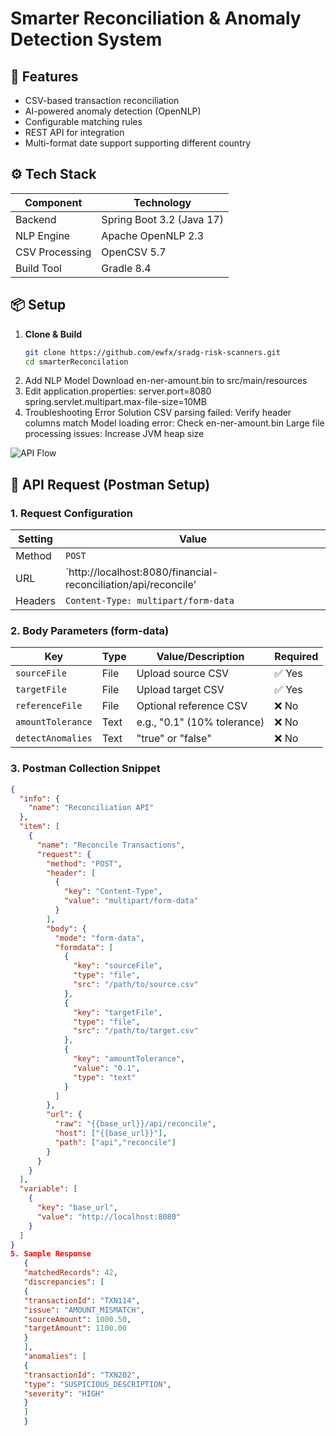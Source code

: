 # Smarter Reconciliation & Anomaly Detection System


## 🚀 Features
- CSV-based transaction reconciliation
- AI-powered anomaly detection (OpenNLP)
- Configurable matching rules
- REST API for integration
- Multi-format date support supporting different country

## ⚙️ Tech Stack
| Component       | Technology               |
|-----------------|--------------------------|
| Backend         | Spring Boot 3.2 (Java 17)|
| NLP Engine      | Apache OpenNLP 2.3       |
| CSV Processing  | OpenCSV 5.7              |
| Build Tool      | Gradle 8.4               |

## 📦 Setup
1. **Clone & Build**
   ```bash
   git clone https://github.com/ewfx/sradg-risk-scanners.git
   cd smarterReconcilation
2. Add NLP Model
      Download en-ner-amount.bin to src/main/resources
3. Edit application.properties:
      server.port=8080
      spring.servlet.multipart.max-file-size=10MB
4. Troubleshooting
      Error	                        Solution
      CSV parsing failed:	        Verify header columns match
      Model loading error:	        Check en-ner-amount.bin
      Large file processing issues:	Increase JVM heap size


![API Flow](https://i.imgur.com/API_FLOW.png)

## 📮 API Request (Postman Setup)

### 1. Request Configuration
| Setting          | Value                          |
|------------------|--------------------------------|
| Method           | `POST`                         |
| URL              | `http://localhost:8080/financial-reconciliation/api/reconcile'|
| Headers          | `Content-Type: multipart/form-data` |


### 2. Body Parameters (form-data)
| Key              | Type       | Value/Description           | Required |
|------------------|------------|-----------------------------|----------|
| `sourceFile`     | File       | Upload source CSV           | ✅ Yes    |
| `targetFile`     | File       | Upload target CSV           | ✅ Yes    |
| `referenceFile`  | File       | Optional reference CSV      | ❌ No     |
| `amountTolerance`| Text       | e.g., "0.1" (10% tolerance) | ❌ No     |
| `detectAnomalies`| Text       | "true" or "false"           | ❌ No     |

### 3. Postman Collection Snippet
```json
{
  "info": {
    "name": "Reconciliation API"
  },
  "item": [
    {
      "name": "Reconcile Transactions",
      "request": {
        "method": "POST",
        "header": [
          {
            "key": "Content-Type",
            "value": "multipart/form-data"
          }
        ],
        "body": {
          "mode": "form-data",
          "formdata": [
            {
              "key": "sourceFile",
              "type": "file",
              "src": "/path/to/source.csv"
            },
            {
              "key": "targetFile",
              "type": "file",
              "src": "/path/to/target.csv"
            },
            {
              "key": "amountTolerance",
              "value": "0.1",
              "type": "text"
            }
          ]
        },
        "url": {
          "raw": "{{base_url}}/api/reconcile",
          "host": ["{{base_url}}"],
          "path": ["api","reconcile"]
        }
      }
    }
  ],
  "variable": [
    {
      "key": "base_url",
      "value": "http://localhost:8080"
    }
  ]
}
5. Sample Response
   {
   "matchedRecords": 42,
   "discrepancies": [
   {
   "transactionId": "TXN114",
   "issue": "AMOUNT_MISMATCH",
   "sourceAmount": 1000.50,
   "targetAmount": 1100.00
   }
   ],
   "anomalies": [
   {
   "transactionId": "TXN202",
   "type": "SUSPICIOUS_DESCRIPTION",
   "severity": "HIGH"
   }
   ]
   }